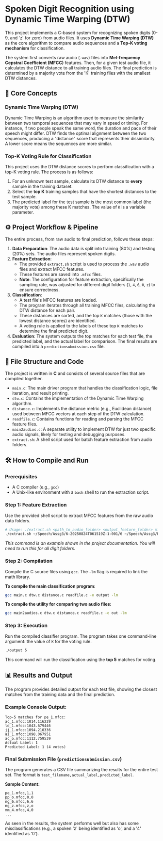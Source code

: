 # Spoken Digit Recognition using Dynamic Time Warping (DTW)

This project implements a C-based system for recognizing spoken digits (0-9, and 'z' for zero) from audio files. It uses **Dynamic Time Warping (DTW)** as the core algorithm to compare audio sequences and a **Top-K voting mechanism** for classification.

The system first converts raw audio (`.wav`) files into **Mel-frequency Cepstral Coefficient (MFCC)** features. Then, for a given test audio file, it calculates the DTW distance to all training audio files. The final prediction is determined by a majority vote from the 'K' training files with the smallest DTW distances.

## 🚀 Core Concepts

### Dynamic Time Warping (DTW)

Dynamic Time Warping is an algorithm used to measure the similarity between two temporal sequences that may vary in speed or timing. For instance, if two people speak the same word, the duration and pace of their speech might differ. DTW finds the optimal alignment between the two sequences, producing a "distance" score that represents their dissimilarity. A lower score means the sequences are more similar.

### Top-K Voting Rule for Classification

This project uses the DTW distance scores to perform classification with a top-K voting rule. The process is as follows:

1.  For an unknown test sample, calculate its DTW distance to **every** sample in the training dataset.
2.  Select the **top K** training samples that have the shortest distances to the test sample.
3.  The predicted label for the test sample is the most common label (the majority vote) among these K matches. The value of `K` is a variable parameter.

## ⚙️ Project Workflow & Pipeline

The entire process, from raw audio to final prediction, follows these steps:

1.  **Data Preparation**: The audio data is split into training (80%) and testing (20%) sets. The audio files represent spoken digits.
2.  **Feature Extraction**:
      * The provided `extract.sh` script is used to process the `.wav` audio files and extract MFCC features.
      * These features are saved into `.mfcc` files.
      * **Note**: The configuration for feature extraction, specifically the sampling rate, was adjusted for different digit folders (`1`, `4`, `6`, `0`, `z`) to ensure correctness.
3.  **Classification**:
      * A test file's MFCC features are loaded.
      * The program iterates through all training MFCC files, calculating the DTW distance for each pair.
      * These distances are sorted, and the top `K` matches (those with the lowest distance scores) are identified.
      * A voting rule is applied to the labels of these top `K` matches to determine the final predicted digit.
4.  **Evaluation**: The system outputs the top matches for each test file, the predicted label, and the actual label for comparison. The final results are compiled into a `predictionsubmission.csv` file.

## 📂 File Structure and Code

The project is written in **C** and consists of several source files that are compiled together.

  * `main.c`: The main driver program that handles the classification logic, file iteration, and result printing.
  * `dtw.c`: Contains the implementation of the Dynamic Time Warping algorithm.
  * `distance.c`: Implements the distance metric (e.g., Euclidean distance) used between MFCC vectors at each step of the DTW calculation.
  * `readfile.c`: Contains functions for reading and parsing the MFCC feature files.
  * `main2audios.c`: A separate utility to implement DTW for just two specific audio signals, likely for testing and debugging purposes.
  * `extract.sh`: A shell script used for batch feature extraction from audio folders.

## 🛠️ How to Compile and Run

### Prerequisites

  * A C compiler (e.g., `gcc`)
  * A Unix-like environment with a `bash` shell to run the extraction script.

### Step 1: Feature Extraction

Use the provided shell script to extract MFCC features from the raw audio data folders.

```bash
# Usage: ./extract.sh <path_to_audio_folder> <output_feature_folder> mfcc
./extract.sh ~/Speech/Assg3/6-20250824T061519Z-1-001/6 ~/Speech/Assg3/Features/6 mfcc 
```

*This command is an example shown in the project documentation. You will need to run this for all digit folders.*

### Step 2: Compilation

Compile the C source files using `gcc`. The `-lm` flag is required to link the math library.

**To compile the main classification program:**

```bash
gcc main.c dtw.c distance.c readfile.c -o output -lm
```

**To compile the utility for comparing two audio files:**

```bash
gcc main2audios.c dtw.c distance.c readfile.c -o out -lm
```

### Step 3: Execution

Run the compiled classifier program. The program takes one command-line argument: the value of `K` for the voting rule.

```bash
./output 5
```

This command will run the classification using the **top 5** matches for voting.

## 📊 Results and Output

The program provides detailed output for each test file, showing the closest matches from the training data and the final prediction.

### Example Console Output:

```
Top-5 matches for pe_1.mfcc:
ac_1.mfcc:1014.116229
ld_1.mfcc:1043.679446
jj_1.mfcc:1094.210336
ai_1.mfcc:1098.067951
ac_o.mfcc:1112.759539
Actual Label: 1
Predicted Label: 1 (4 votes)
```

### Final Submission File (`predictionsubmission.csv`)

The program generates a CSV file summarizing the results for the entire test set. The format is `test_filename,actual_label,predicted_label`.

**Sample Content:**

```csv
pe_1.mfcc,1,1
pp_o.mfcc,0,0
ng_6.mfcc,6,6
ng_z.mfcc,z,o
mm_4.mfcc,4,0
...
```

As seen in the results, the system performs well but also has some misclassifications (e.g., a spoken 'z' being identified as 'o', and a '4' identified as '0').
